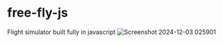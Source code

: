 # free-fly-js
Flight simulator built fully in javascript
![Screenshot 2024-12-03 025901](https://github.com/user-attachments/assets/c986cd28-3dfe-4b33-b98e-0afcb504bb52)

